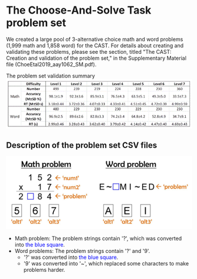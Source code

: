 # The Choose-And-Solve Task problem set

We created a large pool of 3-alternative choice math and word problems (1,999 math and 1,858 word) for the CAST. 
For details about creating and validating these problems, please see the section, titled "The CAST: Creation and validation of the problem set," in the Supplementary Material file (ChoeEtal2019_aay1062_SM.pdf).

The problem set validation summary<br>
<img src="https://raw.githubusercontent.com/kywch/CAST_jsPsych/master/problem-set/Summary.gif" width="600"/>

## Description of the problem set CSV files
<img src="https://raw.githubusercontent.com/kywch/CAST_jsPsych/master/problem-set/Problem_format.jpg" width="600"/>

* Math problem: The problem strings contain '?', which was converted into <font color=blue>the blue square</font>.
* Word problems: The problem strings contain '?' and '9'. 
  * '?' was converted into <font color=blue>the blue square</font>. 
  * '9' was converted into '~', which replaced some characters to make problems harder.

